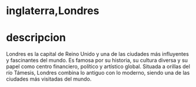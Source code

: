# inglaterra,Londres

# descripcion
Londres es la capital de Reino Unido y una de las ciudades más influyentes y fascinantes del mundo. Es famosa por su historia, su cultura diversa y su papel como centro financiero, político y artístico global. Situada a orillas del río Támesis, Londres combina lo antiguo con lo moderno, siendo una de las ciudades más visitadas del mundo. 


